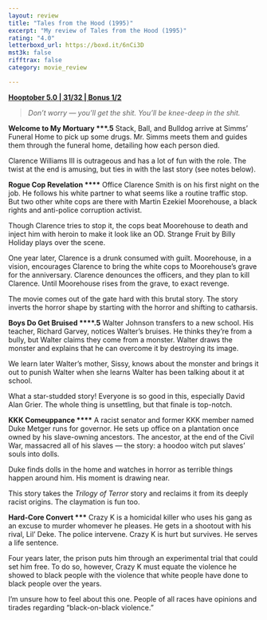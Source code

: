 ```yaml
---
layout: review
title: "Tales from the Hood (1995)"
excerpt: "My review of Tales from the Hood (1995)"
rating: "4.0"
letterboxd_url: https://boxd.it/6nCi3D
mst3k: false
rifftrax: false
category: movie_review

---
```


<b><a href="https://boxd.it/pRFMi/detail">Hooptober 5.0 | 31/32 | Bonus 1/2</a></b>

<blockquote><i>Don’t worry — you’ll get the shit. You’ll be knee-deep in the shit.</i></blockquote>


<b>Welcome to My Mortuary ***.5</b>
Stack, Ball, and Bulldog arrive at Simms’ Funeral Home to pick up some drugs. Mr. Simms meets them and guides them through the funeral home, detailing how each person died.

Clarence Williams III is outrageous and has a lot of fun with the role. The twist at the end is amusing, but ties in with the last story (see notes below).


<b>Rogue Cop Revelation ****</b>
Office Clarence Smith is on his first night on the job. He follows his white partner to what seems like a routine traffic stop. But two other white cops are there with Martin Ezekiel Moorehouse, a black rights and anti-police corruption activist.

Though Clarence tries to stop it, the cops beat Moorehouse to death and inject him with heroin to make it look like an OD. Strange Fruit by Billy Holiday plays over the scene.

One year later, Clarence is a drunk consumed with guilt. Moorehouse, in a vision, encourages Clarence to bring the white cops to Moorehouse’s grave for the anniversary. Clarence denounces the officers, and they plan to kill Clarence. Until Moorehouse rises from the grave, to exact revenge.

The movie comes out of the gate hard with this brutal story. The story inverts the horror shape by starting with the horror and shifting to catharsis.


<b>Boys Do Get Bruised ****.5</b>
Walter Johnson transfers to a new school. His teacher, Richard Garvey, notices Walter’s bruises. He thinks they’re from a bully, but Walter claims they come from a monster. Walter draws the monster and explains that he can overcome it by destroying its image.

We learn later Walter’s mother, Sissy, knows about the monster and brings it out to punish Walter when she learns Walter has been talking about it at school.

What a star-studded story! Everyone is so good in this, especially David Alan Grier. The whole thing is unsettling, but that finale is top-notch.


<b>KKK Comeuppance ****</b>
A racist senator and former KKK member named Duke Metger runs for governor. He sets up office on a plantation once owned by his slave-owning ancestors. The ancestor, at the end of the Civil War, massacred all of his slaves — the story: a hoodoo witch put slaves’ souls into dolls.

Duke finds dolls in the home and watches in horror as terrible things happen around him. His moment is drawing near.

This story takes the <i>Trilogy of Terror</i> story and reclaims it from its deeply racist origins. The claymation is fun too.


<b>Hard-Core Convert ***</b>
Crazy K is a homicidal killer who uses his gang as an excuse to murder whomever he pleases. He gets in a shootout with his rival, Lil’ Deke. The police intervene. Crazy K is hurt but survives. He serves a life sentence.

Four years later, the prison puts him through an experimental trial that could set him free. To do so, however, Crazy K must equate the violence he showed to black people with the violence that white people have done to black people over the years.

I’m unsure how to feel about this one. People of all races have opinions and tirades regarding “black-on-black violence.”